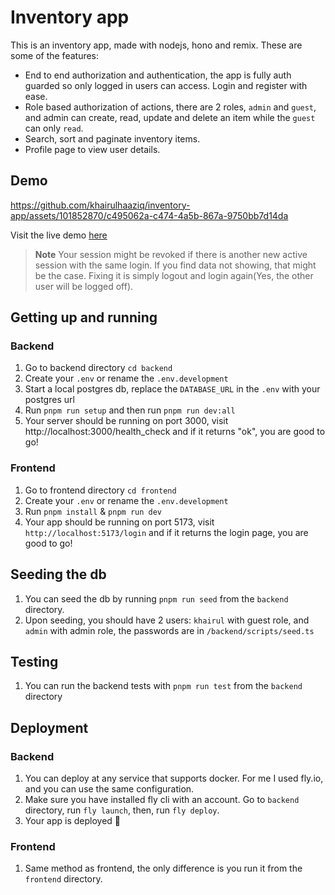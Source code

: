 # Inventory app

This is an inventory app, made with nodejs, hono and remix.
These are some of the features:
- End to end authorization and authentication, the app is fully auth guarded so only logged in users can access. Login and register with ease.
- Role based authorization of actions, there are 2 roles, `admin` and `guest`, and admin can create, read, update and delete an item while the `guest` can only `read`.
- Search, sort and paginate inventory items.
- Profile page to view user details.

## Demo
https://github.com/khairulhaaziq/inventory-app/assets/101852870/c495062a-c474-4a5b-867a-9750bb7d14da

Visit the live demo [here](https://inventory-frontend.fly.dev/inventory)

> **Note**
> Your session might be revoked if there is another new active session with the same login. If you find data not showing, that might be the case. Fixing it is simply logout and login again(Yes, the other user will be logged off).

## Getting up and running

### Backend
1. Go to backend directory
  ```cd backend```
2. Create your `.env` or rename the `.env.development`
3. Start a local postgres db, replace the `DATABASE_URL` in the `.env` with your postgres url
4. Run `pnpm run setup` and then run `pnpm run dev:all`
5. Your server should be running on port 3000, visit http://localhost:3000/health_check and if it returns "ok", you are good to go!

### Frontend
1. Go to frontend directory
  ```cd frontend```
2. Create your `.env` or rename the `.env.development`
4. Run `pnpm install` & `pnpm run dev`
5. Your app should be running on port 5173, visit `http://localhost:5173/login` and if it returns the login page, you are good to go!

## Seeding the db
1. You can seed the db by running `pnpm run seed` from the `backend` directory.
2. Upon seeding, you should have 2 users: `khairul` with guest role, and `admin` with admin role, the passwords are in `/backend/scripts/seed.ts`

## Testing
1. You can run the backend tests with `pnpm run test` from the `backend` directory

## Deployment
### Backend
1. You can deploy at any service that supports docker. For me I used fly.io, and you can use the same configuration.
2. Make sure you have installed fly cli with an account. Go to `backend` directory, run `fly launch`, then, run `fly deploy`.
3. Your app is deployed 🎉

### Frontend
1. Same method as frontend, the only difference is you run it from the `frontend` directory.
